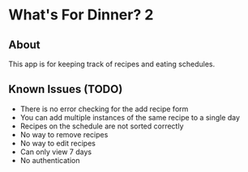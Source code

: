 # What's For Dinner? 2
## About
This app is for keeping track of recipes and eating schedules.

## Known Issues (TODO)
- There is no error checking for the add recipe form
- You can add multiple instances of the same recipe to a single day
- Recipes on the schedule are not sorted correctly
- No way to remove recipes
- No way to edit recipes
- Can only view 7 days
- No authentication